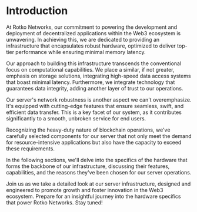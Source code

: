 # Introduction
At Rotko Networks, our commitment to powering the development
and deployment of decentralized applications within the Web3 ecosystem is
unwavering. In achieving this, we are dedicated to providing an infrastructure
that encapsulates robust hardware, optimized to deliver top-tier performance
while ensuring minimal memory latency.

Our approach to building this infrastructure transcends the conventional focus
on computational capabilities. We place a similar, if not greater, emphasis on
storage solutions, integrating high-speed data access systems that boast
minimal latency. Furthermore, we integrate technology that guarantees data
integrity, adding another layer of trust to our operations.

Our server's network robustness is another aspect we can't overemphasize. It's
equipped with cutting-edge features that ensure seamless, swift, and efficient
data transfer. This is a key facet of our system, as it contributes
significantly to a smooth, unbroken service for end users.

Recognizing the heavy-duty nature of blockchain operations, we've carefully
selected components for our server that not only meet the demand for
resource-intensive applications but also have the capacity to exceed these
requirements.

In the following sections, we'll delve into the specifics of the hardware that
forms the backbone of our infrastructure, discussing their features,
capabilities, and the reasons they've been chosen for our server operations.

Join us as we take a detailed look at our server infrastructure, designed and
engineered to promote growth and foster innovation in the Web3 ecosystem.
Prepare for an insightful journey into the hardware specifics that power Rotko
Networks. Stay tuned!

